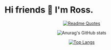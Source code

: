 # Hi friends 👋 I'm Ross.
<div align="center">

[![Readme Quotes](https://quotes-github-readme.vercel.app/api?type=horizontal&theme=nord)](https://github.com/piyushsuthar/github-readme-quotes)

![Anurag's GitHub stats](https://github-readme-stats.vercel.app/api?username=ross-allen&hide=contribs,stars&count_private=true&include_all_commits=true&show_icons=true&theme=dark&custom_title=Check%20it%20out%20⚡&bg_color=30,000000,155799&border_radius=25&text_color=fff)

[![Top Langs](https://github-readme-stats.vercel.app/api/top-langs/?username=ross-allen&layout=compact&langs_count=10&custom_title=Language%20Breakdown%20🧠&theme=dark&bg_color=30,000000,0f9b0f&border_radius=25&text_color=fff&card_width=445)](https://github.com/anuraghazra/github-readme-stats)

</div>

